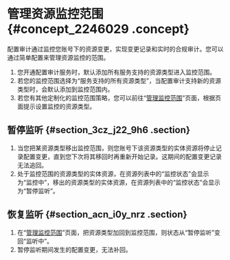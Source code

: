 # 管理资源监控范围 {#concept_2246029 .concept}

配置审计通过监控您账号下的资源变更，实现变更记录和实时的合规审计。您可以通过简单配置来管理资源监控的范围。

1.  您开通配置审计服务时，默认添加所有服务支持的资源类型进入监控范围。
2.  若您的监控范围选择为“服务支持的所有资源类型”，当配置审计支持新的资源类型时，会默认添加到监控范围内。
3.  若您有其他定制化的监控范围策略，您可以前往“[管理监控范围](https://config.console.aliyun.com/settings)”页面，根据页面提示设置监控的资源类型。

## 暂停监听 {#section_3cz_j22_9h6 .section}

1.  当您把某资源类型移出监控范围，则您账号下该资源类型的实体资源将停止记录配置变更，直到您下次将其移回时再重新开始记录。这期间的配置变更记录无法追回。
2.  处于监控范围的资源类型的实体资源，在资源列表中的“监控状态”会显示为“监控中”，移出的资源类型的实体资源，在资源列表中的“监控状态”会显示为“暂停监听”。

## 恢复监听 {#section_acn_i0y_nrz .section}

1.  在“[管理监控范围](https://config.console.aliyun.com/settings)”页面，把资源类型加回到监控范围，则状态从“暂停监听”变回“监听中”。
2.  暂停监听期间发生的配置变更，无法补回。

